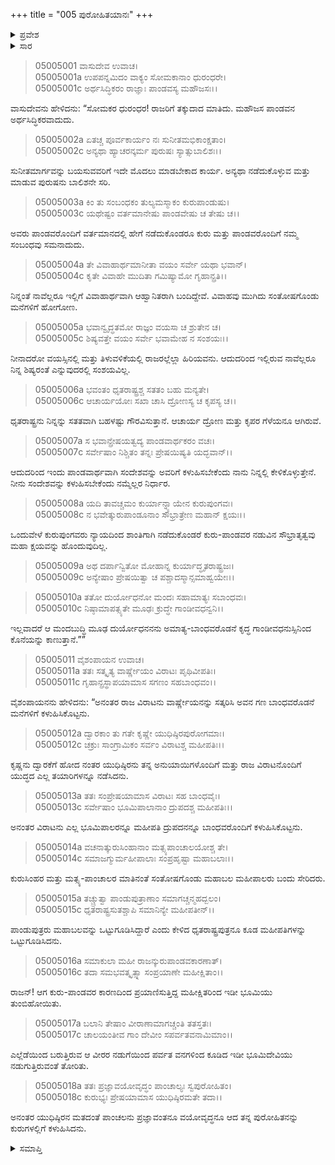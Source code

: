 +++
title = "005 ಪುರೋಹಿತಯಾನಃ"
+++

<details><summary>ಪ್ರವೇಶ</summary>


।।   ಓಂ ಓಂ ನಮೋ ನಾರಾಯಣಾಯ।।   ಶ್ರೀ ವೇದವ್ಯಾಸಾಯ ನಮಃ ।।

ಶ್ರೀ ಕೃಷ್ಣದ್ವೈಪಾಯನ ವೇದವ್ಯಾಸ ವಿರಚಿತ  

**ಶ್ರೀ ಮಹಾಭಾರತ**

**ಉದ್ಯೋಗ ಪರ್ವ**

**ಉದ್ಯೋಗ ಪರ್ವ**

**ಅಧ್ಯಾಯ 5**


</details>


<details><summary>ಸಾರ</summary>

ಆಗ ಕೃಷ್ಣನು “ಅವರು ಪಾಂಡವರೊಂದಿಗೆ ವರ್ತಮಾನದಲ್ಲಿ ಹೇಗೆ ನಡೆದುಕೊಂಡರೂ ಕುರು ಮತ್ತು ಪಾಂಡವರೊಂದಿಗೆ ನಮ್ಮ ಸಂಬಂಧವು ಸಮನಾದುದು” ಮತ್ತು “ಒಂದುವೇಳೆ ಕುರುಗಳು ನ್ಯಾಯದಿಂದ ಶಾಂತಿಗಾಗಿ ನಡೆದುಕೊಂಡರೆ ಒಳ್ಳೆಯದು, ಇಲ್ಲವಾದರೆ ದುರ್ಯೋಧನನನು ಅಮಾತ್ಯ-ಬಾಂಧವರೊಡನೆ ಕೃದ್ಧ ಗಾಂಡೀವಧನುಸ್ಸಿನಿಂದ ಕೊನೆಯನ್ನು ಕಾಣುತ್ತಾನೆ” ಎಂದು ಹೇಳಿ ದ್ವಾರಕೆಗೆ ತೆರಳಿದುದು (1-11). ಉಳಿದ ರಾಜರೂ ಹಿಂದಿರುಗಿದುದು (12-18).

</details>


> 05005001 ವಾಸುದೇವ ಉವಾಚ।  
05005001a ಉಪಪನ್ನಮಿದಂ ವಾಕ್ಯಂ ಸೋಮಕಾನಾಂ ಧುರಂಧರೇ।  
05005001c ಅರ್ಥಸಿದ್ಧಿಕರಂ ರಾಜ್ಞಾಃ ಪಾಂಡವಸ್ಯ ಮಹೌಜಸಃ।।

ವಾಸುದೇವನು ಹೇಳಿದನು: “ಸೋಮಕರ ಧುರಂಧರ! ರಾಜರಿಗೆ ತಕ್ಕುದಾದ ಮಾತಿದು. ಮಹೌಜಸ ಪಾಂಡವನ ಅರ್ಥಸಿದ್ಧಿಕರವಾದುದು.

> 05005002a ಏತಚ್ಚ ಪೂರ್ವಕಾರ್ಯಂ ನಃ ಸುನೀತಮಭಿಕಾಂಕ್ಷತಾಂ।   
05005002c ಅನ್ಯಥಾ ಹ್ಯಾಚರನ್ಕರ್ಮ ಪುರುಷಃ ಸ್ಯಾತ್ಸುಬಾಲಿಶಃ।।

ಸುನೀತಮಾರ್ಗವನ್ನು ಬಯಸುವವರಿಗೆ ಇದೇ ಮೊದಲು ಮಾಡಬೇಕಾದ ಕಾರ್ಯ. ಅನ್ಯಥಾ ನಡೆದುಕೊಳ್ಳುವ ಮತ್ತು ಮಾಡುವ ಪುರುಷನು ಬಾಲಿಶನೇ ಸರಿ.

> 05005003a ಕಿಂ ತು ಸಂಬಂಧಕಂ ತುಲ್ಯಮಸ್ಮಾಕಂ ಕುರುಪಾಂಡುಷು।  
05005003c ಯಥೇಷ್ಟಂ ವರ್ತಮಾನೇಷು ಪಾಂಡವೇಷು ಚ ತೇಷು ಚ।।

ಅವರು ಪಾಂಡವರೊಂದಿಗೆ ವರ್ತಮಾನದಲ್ಲಿ ಹೇಗೆ ನಡೆದುಕೊಂಡರೂ ಕುರು ಮತ್ತು ಪಾಂಡವರೊಂದಿಗೆ ನಮ್ಮ ಸಂಬಂಧವು ಸಮನಾದುದು.

> 05005004a ತೇ ವಿವಾಹಾರ್ಥಮಾನೀತಾ ವಯಂ ಸರ್ವೇ ಯಥಾ ಭವಾನ್।  
05005004c ಕೃತೇ ವಿವಾಹೇ ಮುದಿತಾ ಗಮಿಷ್ಯಾಮೋ ಗೃಹಾನ್ಪ್ರತಿ।।

ನಿನ್ನಂತೆ ನಾವೆಲ್ಲರೂ ಇಲ್ಲಿಗೆ ವಿವಾಹಾರ್ಥವಾಗಿ ಆಹ್ವಾನಿತರಾಗಿ ಬಂದಿದ್ದೇವೆ. ವಿವಾಹವು ಮುಗಿದು ಸಂತೋಷಗೊಂಡು ಮನೆಗಳಿಗೆ ಹೋಗೋಣ.

> 05005005a ಭವಾನ್ವೃದ್ಧತಮೋ ರಾಜ್ಞಂ ವಯಸಾ ಚ ಶ್ರುತೇನ ಚ।  
05005005c ಶಿಷ್ಯವತ್ತೇ ವಯಂ ಸರ್ವೇ ಭವಾಮೇಹ ನ ಸಂಶಯಃ।।

ನೀನಾದರೋ ವಯಸ್ಸಿನಲ್ಲಿ ಮತ್ತು ತಿಳುವಳಿಕೆಯಲ್ಲಿ ರಾಜರಲ್ಲೆಲ್ಲಾ ಹಿರಿಯವನು. ಆದುದರಿಂದ ಇಲ್ಲಿರುವ ನಾವೆಲ್ಲರೂ ನಿನ್ನ ಶಿಷ್ಯರಂತೆ ಎನ್ನುವುದರಲ್ಲಿ ಸಂಶಯವಿಲ್ಲ.

> 05005006a ಭವಂತಂ ಧೃತರಾಷ್ಟ್ರಶ್ಚ ಸತತಂ ಬಹು ಮನ್ಯತೇ।  
05005006c ಆಚಾರ್ಯಯೋಃ ಸಖಾ ಚಾಸಿ ದ್ರೋಣಸ್ಯ ಚ ಕೃಪಸ್ಯ ಚ।।

ಧೃತರಾಷ್ಟ್ರನು ನಿನ್ನನ್ನು ಸತತವಾಗಿ ಬಹಳಷ್ಟು ಗೌರವಿಸುತ್ತಾನೆ. ಆಚಾರ್ಯ ದ್ರೋಣ ಮತ್ತು ಕೃಪರ ಗೆಳೆಯನೂ ಆಗಿರುವೆ.

> 05005007a ಸ ಭವಾನ್ಪ್ರೇಷಯತ್ವದ್ಯ ಪಾಂಡವಾರ್ಥಕರಂ ವಚಃ।   
05005007c ಸರ್ವೇಷಾಂ ನಿಶ್ಚಿತಂ ತನ್ನಃ ಪ್ರೇಷಯಿಷ್ಯತಿ ಯದ್ಭವಾನ್।।

ಆದುದರಿಂದ ಇಂದು ಪಾಂಡವಾರ್ಥವಾಗಿ ಸಂದೇಶವನ್ನು ಅವರಿಗೆ ಕಳುಹಿಸಬೇಕೆಂದು ನಾನು ನಿನ್ನಲ್ಲಿ ಕೇಳಿಕೊಳ್ಳುತ್ತೇನೆ. ನೀನು ಸಂದೇಶವನ್ನು ಕಳುಹಿಸಬೇಕೆಂದು ನಮ್ಮೆಲ್ಲರ ನಿರ್ಧಾರ.

> 05005008a ಯದಿ ತಾವಚ್ಚಮಂ ಕುರ್ಯಾನ್ನ್ಯಾಯೇನ ಕುರುಪುಂಗವಃ।  
05005008c ನ ಭವೇತ್ಕುರುಪಾಂಡೂನಾಂ ಸೌಭ್ರಾತ್ರೇಣ ಮಹಾನ್ ಕ್ಷಯಃ।।

ಒಂದುವೇಳೆ ಕುರುಪುಂಗವರು ನ್ಯಾಯದಿಂದ ಶಾಂತಿಗಾಗಿ ನಡೆದುಕೊಂಡರೆ ಕುರು-ಪಾಂಡವರ ನಡುವಿನ ಸೌಭ್ರಾತೃತ್ವವು ಮಹಾ ಕ್ಷಯವನ್ನು ಹೊಂದುವುದಿಲ್ಲ.

> 05005009a ಅಥ ದರ್ಪಾನ್ವಿತೋ ಮೋಹಾನ್ನ ಕುರ್ಯಾದ್ಧೃತರಾಷ್ಟ್ರಜಃ।  
05005009c ಅನ್ಯೇಷಾಂ ಪ್ರೇಷಯಿತ್ವಾ ಚ ಪಶ್ಚಾದಸ್ಮಾನ್ಸಮಾಹ್ವಯೇಃ।।



> 05005010a ತತೋ ದುರ್ಯೋಧನೋ ಮಂದಃ ಸಹಾಮಾತ್ಯಃ ಸಬಾಂಧವಃ।  
05005010c ನಿಷ್ಠಾಮಾಪತ್ಸ್ಯತೇ ಮೂಢಃ ಕ್ರುದ್ಧೇ ಗಾಂಡೀವಧನ್ವನಿ।।

ಇಲ್ಲವಾದರೆ ಆ ಮಂದಬುದ್ಧಿ ಮೂಢ ದುರ್ಯೋಧನನನು ಅಮಾತ್ಯ-ಬಾಂಧವರೊಡನೆ ಕೃದ್ಧ ಗಾಂಡೀವಧನುಸ್ಸಿನಿಂದ ಕೊನೆಯನ್ನು ಕಾಣುತ್ತಾನೆ.””

> 05005011 ವೈಶಂಪಾಯನ ಉವಾಚ।  
05005011a ತತಃ ಸತ್ಕೃತ್ಯ ವಾರ್ಷ್ಣೇಯಂ ವಿರಾಟಃ ಪೃಥಿವೀಪತಿಃ।   
05005011c ಗೃಹಾನ್ಪ್ರಸ್ಥಾಪಯಾಮಾಸ ಸಗಣಂ ಸಹಬಾಂಧವಂ।।

ವೈಶಂಪಾಯನನು ಹೇಳಿದನು: “ಅನಂತರ ರಾಜ ವಿರಾಟನು ವಾರ್ಷ್ಣೇಯನನ್ನು ಸತ್ಕರಿಸಿ ಅವನ ಗಣ ಬಾಂಧವರೊಡನೆ ಮನೆಗಳಿಗೆ ಕಳುಹಿಸಿಕೊಟ್ಟನು.

> 05005012a ದ್ವಾರಕಾಂ ತು ಗತೇ ಕೃಷ್ಣೇ ಯುಧಿಷ್ಠಿರಪುರೋಗಮಾಃ।  
05005012c ಚಕ್ರುಃ ಸಾಂಗ್ರಾಮಿಕಂ ಸರ್ವಂ ವಿರಾಟಶ್ಚ ಮಹೀಪತಿಃ।।

ಕೃಷ್ಣನು ದ್ವಾರಕೆಗೆ ಹೋದ ನಂತರ ಯುಧಿಷ್ಠಿರನು ತನ್ನ ಅನುಯಾಯಿಗಳೊಂದಿಗೆ ಮತ್ತು ರಾಜ ವಿರಾಟನೊಂದಿಗೆ ಯುದ್ಧದ ಎಲ್ಲ ತಯಾರಿಗಳನ್ನೂ ನಡೆಸಿದನು.

> 05005013a ತತಃ ಸಂಪ್ರೇಷಯಾಮಾಸ ವಿರಾಟಃ ಸಹ ಬಾಂಧವೈಃ।  
05005013c ಸರ್ವೇಷಾಂ ಭೂಮಿಪಾಲಾನಾಂ ದ್ರುಪದಶ್ಚ ಮಹೀಪತಿಃ।।

ಅನಂತರ ವಿರಾಟನು ಎಲ್ಲ ಭೂಮಿಪಾಲರನ್ನೂ ಮಹೀಪತಿ ದ್ರುಪದನನ್ನೂ ಬಾಂಧವರೊಂದಿಗೆ ಕಳುಹಿಸಿಕೊಟ್ಟನು.

> 05005014a ವಚನಾತ್ಕುರುಸಿಂಹಾನಾಂ ಮತ್ಸ್ಯಪಾಂಚಾಲಯೋಶ್ಚ ತೇ।  
05005014c ಸಮಾಜಗ್ಮುರ್ಮಹೀಪಾಲಾಃ ಸಂಪ್ರಹೃಷ್ಟಾ ಮಹಾಬಲಾಃ।।

ಕುರುಸಿಂಹರ ಮತ್ತು ಮತ್ಸ್ಯ-ಪಾಂಚಾಲರ ಮಾತಿನಂತೆ ಸಂತೋಷಗೊಂಡು ಮಹಾಬಲ ಮಹೀಪಾಲರು ಬಂದು ಸೇರಿದರು.

> 05005015a ತಚ್ಚ್ರುತ್ವಾ ಪಾಂಡುಪುತ್ರಾಣಾಂ ಸಮಾಗಚ್ಚನ್ಮಹದ್ಬಲಂ।  
05005015c ಧೃತರಾಷ್ಟ್ರಸುತಶ್ಚಾಪಿ ಸಮಾನಿನ್ಯೇ ಮಹೀಪತೀನ್।।

ಪಾಂಡುಪುತ್ರರು ಮಹಾಬಲವನ್ನು ಒಟ್ಟುಗೂಡಿಸಿದ್ದಾರೆ ಎಂದು ಕೇಳಿದ ಧೃತರಾಷ್ಟ್ರಪುತ್ರನೂ ಕೂಡ ಮಹೀಪತಿಗಳನ್ನು ಒಟ್ಟುಗೂಡಿಸಿದನು.

> 05005016a ಸಮಾಕುಲಾ ಮಹೀ ರಾಜನ್ಕುರುಪಾಂಡವಕಾರಣಾತ್।  
05005016c ತದಾ ಸಮಭವತ್ಕೃತ್ಸ್ನಾ ಸಂಪ್ರಯಾಣೇ ಮಹೀಕ್ಷಿತಾಂ।।

ರಾಜನ್! ಆಗ ಕುರು-ಪಾಂಡವರ ಕಾರಣದಿಂದ ಪ್ರಯಾಣಿಸುತ್ತಿದ್ದ ಮಹೀಕ್ಷಿತರಿಂದ ಇಡೀ ಭೂಮಿಯು ತುಂಬಿಹೋಯಿತು.

> 05005017a ಬಲಾನಿ ತೇಷಾಂ ವೀರಾಣಾಮಾಗಚ್ಚಂತಿ ತತಸ್ತತಃ।  
05005017c ಚಾಲಯಂತೀವ ಗಾಂ ದೇವೀಂ ಸಪರ್ವತವನಾಮಿಮಾಂ।।

ಎಲ್ಲೆಡೆಯಿಂದ ಬರುತ್ತಿರುವ ಆ ವೀರರ ನಡುಗೆಯಿಂದ ಪರ್ವತ ವನಗಳಿಂದ ಕೂಡಿದ ಇಡೀ ಭೂಮಿದೇವಿಯು ನಡುಗುತ್ತಿರುವಂತೆ ತೋರಿತು.

> 05005018a ತತಃ ಪ್ರಜ್ಞಾವಯೋವೃದ್ಧಂ ಪಾಂಚಾಲ್ಯಃ ಸ್ವಪುರೋಹಿತಂ।  
05005018c ಕುರುಭ್ಯಃ ಪ್ರೇಷಯಾಮಾಸ ಯುಧಿಷ್ಠಿರಮತೇ ತದಾ।।

ಅನಂತರ ಯುಧಿಷ್ಠಿರನ ಮತದಂತೆ ಪಾಂಚಲನು ಪ್ರಜ್ಞಾವಂತನೂ ವಯೋವೃದ್ಧನೂ ಆದ ತನ್ನ ಪುರೋಹಿತನನ್ನು ಕುರುಗಳಲ್ಲಿಗೆ ಕಳುಹಿಸಿದನು.

<details><summary>ಸಮಾಪ್ತಿ</summary>

ಇತಿ ಶ್ರೀ ಮಹಾಭಾರತೇ ಉದ್ಯೋಗ ಪರ್ವಣಿ ಉದ್ಯೋಗ ಪರ್ವಣಿ ಪುರೋಹಿತಯಾನೇ ಪಂಚಮೋಽಧ್ಯಾಯಃ।  
ಇದು ಶ್ರೀ ಮಹಾಭಾರತದಲ್ಲಿ ಉದ್ಯೋಗ ಪರ್ವದಲ್ಲಿ ಉದ್ಯೋಗ ಪರ್ವದಲ್ಲಿ ಪುರೋಹಿತಯಾನ ಎನ್ನುವ ಐದನೆಯ ಅಧ್ಯಾಯವು।


</details>
